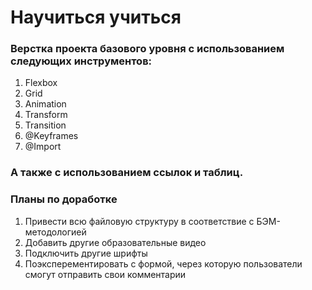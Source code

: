 # Научиться учиться
### Верстка проекта базового уровня с использованием следующих инструментов:
1. Flexbox
2. Grid
3. Animation
4. Transform
5. Transition
6. @Keyframes
7. @Import
### А также с использованием ссылок и таблиц.

### Планы по доработке
1. Привести всю файловую структуру в соответствие с БЭМ-методологией
2. Добавить другие образовательные видео
3. Подключить другие шрифты
4. Поэксперементировать с формой, через которую пользователи смогут отправить свои комментарии
